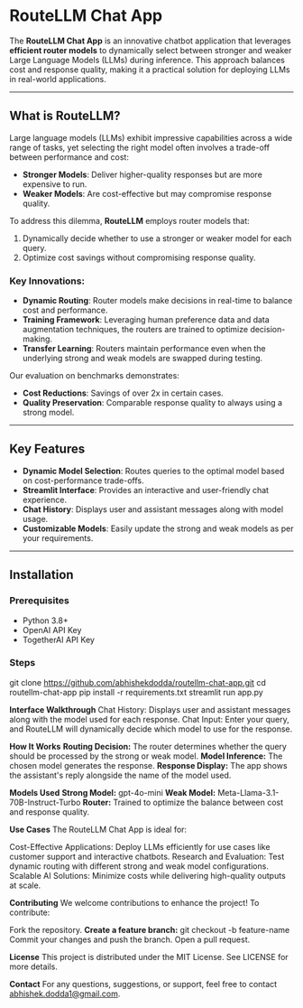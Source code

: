 # RouteLLM Chat App

The **RouteLLM Chat App** is an innovative chatbot application that leverages **efficient router models** to dynamically select between stronger and weaker Large Language Models (LLMs) during inference. 
This approach balances cost and response quality, making it a practical solution for deploying LLMs in real-world applications.

---

## What is RouteLLM?

Large language models (LLMs) exhibit impressive capabilities across a wide range of tasks, yet selecting the right model often involves a trade-off between performance and cost:
- **Stronger Models**: Deliver higher-quality responses but are more expensive to run.
- **Weaker Models**: Are cost-effective but may compromise response quality.

To address this dilemma, **RouteLLM** employs router models that:
1. Dynamically decide whether to use a stronger or weaker model for each query.
2. Optimize cost savings without compromising response quality.

### Key Innovations:
- **Dynamic Routing**: Router models make decisions in real-time to balance cost and performance.
- **Training Framework**: Leveraging human preference data and data augmentation techniques, the routers are trained to optimize decision-making.
- **Transfer Learning**: Routers maintain performance even when the underlying strong and weak models are swapped during testing.

Our evaluation on benchmarks demonstrates:
- **Cost Reductions**: Savings of over 2x in certain cases.
- **Quality Preservation**: Comparable response quality to always using a strong model.

---

## Key Features

- **Dynamic Model Selection**: Routes queries to the optimal model based on cost-performance trade-offs.
- **Streamlit Interface**: Provides an interactive and user-friendly chat experience.
- **Chat History**: Displays user and assistant messages along with model usage.
- **Customizable Models**: Easily update the strong and weak models as per your requirements.

---

## Installation

### Prerequisites

- Python 3.8+
- OpenAI API Key
- TogetherAI API Key

### Steps
   git clone https://github.com/abhishekdodda/routellm-chat-app.git
   cd routellm-chat-app
   pip install -r requirements.txt
   streamlit run app.py

**Interface Walkthrough**
Chat History: Displays user and assistant messages along with the model used for each response.
Chat Input: Enter your query, and RouteLLM will dynamically decide which model to use for the response.

**How It Works**
**Routing Decision:** The router determines whether the query should be processed by the strong or weak model.
**Model Inference:** The chosen model generates the response.
**Response Display:** The app shows the assistant's reply alongside the name of the model used.

**Models Used**
**Strong Model:** gpt-4o-mini
**Weak Model:** Meta-Llama-3.1-70B-Instruct-Turbo
**Router:** Trained to optimize the balance between cost and response quality.

**Use Cases**
The RouteLLM Chat App is ideal for:

Cost-Effective Applications: Deploy LLMs efficiently for use cases like customer support and interactive chatbots.
Research and Evaluation: Test dynamic routing with different strong and weak model configurations.
Scalable AI Solutions: Minimize costs while delivering high-quality outputs at scale.

**Contributing**
We welcome contributions to enhance the project! To contribute:

Fork the repository.
**Create a feature branch:**
git checkout -b feature-name
Commit your changes and push the branch.
Open a pull request.

**License**
This project is distributed under the MIT License. See LICENSE for more details.

**Contact**
For any questions, suggestions, or support, feel free to contact abhishek.dodda1@gmail.com.
